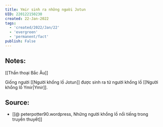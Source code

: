 ```yaml
---
title: Ymir sinh ra những người Jotun
UID: 220122150230
created: 22-Jan-2022
tags:
  - 'created/2022/Jan/22'
  - 'evergreen'
  - 'permanent/fact'
publish: False
---
```

## Notes:
[[Thần thoại Bắc Âu]]

Giống người [[Người khổng lồ Jotun]] được sinh ra từ người khổng lồ [[Người khổng lồ Ymir|Ymir]].

## Source:
- [[@ peterpotter90.wordpress, Những người khổng lồ nổi tiếng trong truyền thuyết]]


